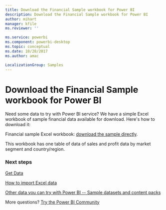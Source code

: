 ```yaml
---
title: Download the Financial Sample workbook for Power BI
description: Download the Financial Sample workbook for Power BI
author: mihart
manager: kfile
ms.reviewer: ''

ms.service: powerbi
ms.component: powerbi-desktop
ms.topic: conceptual
ms.date: 10/28/2017
ms.author: amac

LocalizationGroup: Samples
---
```

# Download the Financial Sample workbook for Power BI
Need some data to try with Power BI service? We have a simple Excel workbook of sample financial data available for download.  Here's how to download it:

Financial sample Excel workbook: [download the sample directly](http://go.microsoft.com/fwlink/?LinkID=521962).

This workbook has one table of data of sales and profit data by market segment and country/region.

### Next steps
[Get Data](service-get-data.md)

[How to import Excel data](service-excel-workbook-files.md)

[Other data you can try with Power BI -- Sample datasets and content packs](sample-datasets.md)

More questions? [Try the Power BI Community](http://community.powerbi.com/)

